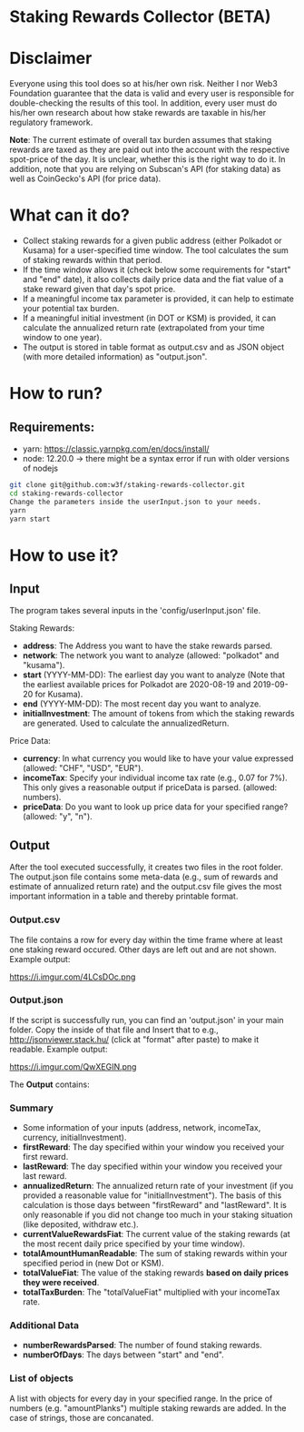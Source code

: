 # Staking Rewards Collector (BETA)

# Disclaimer
Everyone using this tool does so at his/her own risk. Neither I nor Web3 Foundation guarantee that the data is valid and every user is responsible for double-checking the results of this tool. In addition, every user must do his/her own research about how stake rewards are taxable in his/her regulatory framework. 

**Note**: The current estimate of overall tax burden assumes that staking rewards are taxed as they are paid out into the account with the respective spot-price of the day. It is unclear, whether this is the right way to do it. In addition, note that you are relying on Subscan's API (for staking data) as well as CoinGecko's API (for price data).

# What can it do?
* Collect staking rewards for a given public address (either Polkadot or Kusama) for a user-specified time window. The tool calculates the sum of staking rewards within that period.
* If the time window allows it (check below some requirements for "start" and "end" date), it also collects daily price data and the fiat value of a stake reward given that day's spot price.
* If a meaningful income tax parameter is provided, it can help to estimate your potential tax burden.
* If a meaningful initial investment (in DOT or KSM) is provided, it can calculate the annualized return rate (extrapolated from your time window to one year).
* The output is stored in table format as output.csv and as JSON object (with more detailed information) as "output.json".

# How to run?
## Requirements:
* yarn: https://classic.yarnpkg.com/en/docs/install/
* node: 12.20.0 -> there might be a syntax error if run with older versions of nodejs

```bash
git clone git@github.com:w3f/staking-rewards-collector.git
cd staking-rewards-collector
Change the parameters inside the userInput.json to your needs.
yarn
yarn start
```

# How to use it?
## Input
The program takes several inputs in the 'config/userInput.json' file.

Staking Rewards:
* **address**: The Address you want to have the stake rewards parsed.
* **network**: The network you want to analyze (allowed: "polkadot" and "kusama").
* **start** (YYYY-MM-DD): The earliest day you want to analyze (Note that the earliest available prices for Polkadot are 2020-08-19 and 2019-09-20 for Kusama).
* **end** (YYYY-MM-DD): The most recent day you want to analyze.
* **initialInvestment**: The amount of tokens from which the staking rewards are generated. Used to calculate the annualizedReturn. 

Price Data:
* **currency**: In what currency you would like to have your value expressed (allowed: "CHF", "USD", "EUR").
* **incomeTax**: Specify your individual income tax rate (e.g., 0.07 for 7%). This only gives a reasonable output if priceData is parsed. (allowed: numbers).
* **priceData**: Do you want to look up price data for your specified range? (allowed: "y", "n").


## Output
After the tool executed successfully, it creates two files in the root folder. The output.json file contains some meta-data (e.g., sum of rewards and estimate of annualized return rate) and the output.csv file gives the most important information in a table and thereby printable format. 

### Output.csv
The file contains a row for every day within the time frame where at least one staking reward occured. Other days are left out and are not shown. Example output:

https://i.imgur.com/4LCsDOc.png


### Output.json
If the script is successfully run, you can find an 'output.json' in your main folder. Copy the inside of that file and Insert that to e.g., http://jsonviewer.stack.hu/ (click at "format" after paste) to make it readable. Example output:

https://i.imgur.com/QwXEGIN.png

The **Output** contains:

### Summary

* Some information of your inputs (address, network, incomeTax, currency, initialInvestment).
* **firstReward**: The day specified within your window you received your first reward.
* **lastReward**: The day specified within your window you received your last reward.
* **annualizedReturn**: The annualized return rate of your investment (if you provided a reasonable value for "initialInvestment"). The basis of this calculation is those days between "firstReward" and "lastReward". It is only reasonable if you did not change too much in your staking situation (like deposited, withdraw etc.).
* **currentValueRewardsFiat**: The current value of the staking rewards (at the most recent daily price specified by your time window).
* **totalAmountHumanReadable**: The sum of staking rewards within your specified period in (new Dot or KSM).
* **totalValueFiat**: The value of the staking rewards **based on daily prices they were received**.
* **totalTaxBurden**: The "totalValueFiat" multiplied with your incomeTax rate.

### Additional Data

* **numberRewardsParsed**: The number of found staking rewards.
* **numberOfDays**: The days between "start" and "end".

### List of objects

A list with objects for every day in your specified range. In the price of numbers (e.g. "amountPlanks") multiple staking rewards are added. In the case of strings, those are concanated.

